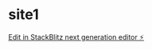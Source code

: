 # site1

[Edit in StackBlitz next generation editor ⚡️](https://stackblitz.com/~/github.com/SourcingDenis/site1)